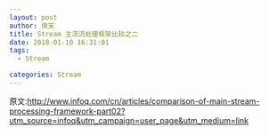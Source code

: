 ```yaml
---
layout: post
author: 侠天
title: Stream 主流流处理框架比较之二
date: 2018-01-10 16:31:01
tags:
  - Stream

categories: Stream
---
```




原文:http://www.infoq.com/cn/articles/comparison-of-main-stream-processing-framework-part02?utm_source=infoq&utm_campaign=user_page&utm_medium=link
